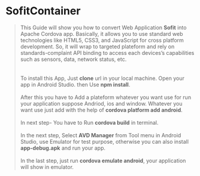 # SofitContainer
>This Guide will show you how to convert Web Application <strong>Sofit</strong> into Apache Cordova app. Basically, it allows you to use standard web technologies like HTML5, CSS3, and JavaScript for cross platform development. So, it will wrap to targeted plateform and rely on standards-complaint API binding to access each devices’s capabilities such as sensors, data, network status, etc. 
><br /><br /><br />To install this App, Just <strong>clone</strong> url in your local machine. Open your app in Android Studio. then Use 
<strong>npm install</strong>.
><br /><br /> After this you have to Add a plateform whatever you want use for run your application suppose Andriod, ios and window. Whatever you want use just add with the help of <strong>cordova platform add android</strong>.
><br /> <br />In next step- You have to Run <strong>cordova build</strong> in terminal. 
><br /><br /> In the next step, Select <strong>AVD Manager</strong> from Tool menu in Android Studio, use Emulator for test purpose, otherwise you can also install <strong>app-debug.apk</strong> and run your app. 
><br /><br /> In the last step, just run <strong>cordova emulate android</strong>, your application will show in emulator. 

